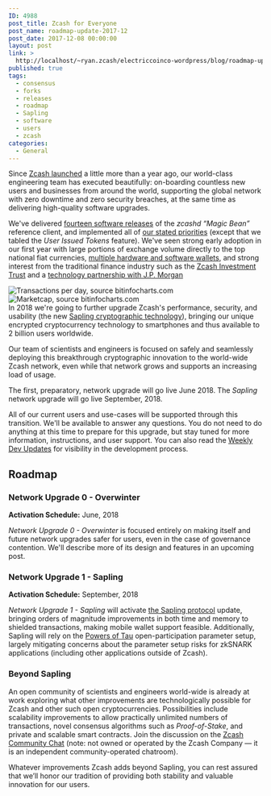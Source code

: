 ```yaml
---
ID: 4988
post_title: Zcash for Everyone
post_name: roadmap-update-2017-12
post_date: 2017-12-08 00:00:00
layout: post
link: >
  http://localhost/~ryan.zcash/electriccoinco-wordpress/blog/roadmap-update-2017-12/
published: true
tags:
  - consensus
  - forks
  - releases
  - roadmap
  - Sapling
  - software
  - users
  - zcash
categories:
  - General
---
```

Since <a class="reference external" href="/blog/zcash-begins/">Zcash launched</a> a little more than a year ago, our world-class engineering team has executed beautifully: on-boarding countless new users and businesses from around the world, supporting the global network with zero downtime and zero security breaches, at the same time as delivering high-quality software upgrades.

We've delivered <a class="reference external" href="https://github.com/zcash/zcash/releases">fourteen software releases</a> of the <cite>zcashd “Magic Bean”</cite> reference client, and implemented all of <a class="reference external" href="/blog/the-near-future-of-zcash/">our stated priorities</a> (except that we tabled the <cite>User Issued Tokens</cite> feature). We've seen strong early adoption in our first year with large portions of exchange volume directly to the top national fiat currencies, <a class="reference external" href="https://www.zcashcommunity.com/wallets/">multiple hardware and software wallets</a>, and strong interest from the traditional finance industry such as the <a class="reference external" href="https://grayscale.co/zcash-investment-trust/">Zcash Investment Trust</a> and a <a class="reference external" href="/blog/jpm-quorum-integration/">technology partnership with J.P. Morgan</a>
<div class="figure align-center">

<img class="center-image" src="/wp-content/uploads/2017/12/bitinfocharts-txn-per-day-2017-12-08.png" alt="Transactions per day, source bitinfocharts.com">

</div>
<div class="figure align-center">

<img class="center-image" src="/wp-content/uploads/2017/12/bitinfocharts-mcap-2017-12-08.png" alt="Marketcap, source bitinfocharts.com">

</div>
In 2018 we're going to further upgrade Zcash's performance, security, and usability (the new <a class="reference external" href="/blog/cultivating-sapling-faster-zksnarks/">Sapling cryptographic technology</a>), bringing our unique encrypted cryptocurrency technology to smartphones and thus available to 2 billion users worldwide.

Our team of scientists and engineers is focused on safely and seamlessly deploying this breakthrough cryptographic innovation to the world-wide Zcash network, even while that network grows and supports an increasing load of usage.

The first, preparatory, network upgrade will go live June 2018. The <cite>Sapling</cite> network upgrade will go live September, 2018.

All of our current users and use-cases will be supported through this transition. We'll be available to answer any questions. You do not need to do anything at this time to prepare for this upgrade, but stay tuned for more information, instructions, and user support. You can also read the <a class="reference external" href="https://forum.z.cash/c/dev-updates">Weekly Dev Updates</a> for visibility in the development process.
<div id="roadmap" class="section">
<h2>Roadmap</h2>
<div id="network-upgrade-0-overwinter" class="section">
<h3>Network Upgrade 0 - Overwinter</h3>
<strong>Activation Schedule:</strong> June, 2018

<cite>Network Upgrade 0 - Overwinter</cite> is focused entirely on making itself and future network upgrades safer for users, even in the case of governance contention. We'll describe more of its design and features in an upcoming post.

</div>
<div id="network-upgrade-1-sapling" class="section">
<h3>Network Upgrade 1 - Sapling</h3>
<strong>Activation Schedule:</strong> September, 2018

<cite>Network Upgrade 1 - Sapling</cite> will activate <a class="reference external" href="/blog/cultivating-sapling-faster-zksnarks/">the Sapling protocol</a> update, bringing orders of magnitude improvements in both time and memory to shielded transactions, making mobile wallet support feasible. Additionally, Sapling will rely on the <a class="reference external" href="https://z.cash.foundation/blog/powers-of-tau/">Powers of Tau</a> open-participation parameter setup, largely mitigating concerns about the parameter setup risks for zkSNARK applications (including other applications outside of Zcash).

</div>
<div id="beyond-sapling" class="section">
<h3>Beyond Sapling</h3>
An open community of scientists and engineers world-wide is already at work exploring what other improvements are technologically possible for Zcash and other such open cryptocurrencies. Possibilities include scalability improvements to allow practically unlimited numbers of transactions, novel consensus algorithms such as <cite>Proof-of-Stake</cite>, and private and scalable smart contracts. Join the discussion on the <a class="reference external" href="https://chat.zcashcommunity.com">Zcash Community Chat</a> (note: not owned or operated by the Zcash Company — it is an independent community-operated chatroom).

Whatever improvements Zcash adds beyond Sapling, you can rest assured that we’ll honor our tradition of providing both stability and valuable innovation for our users.

</div>
</div>